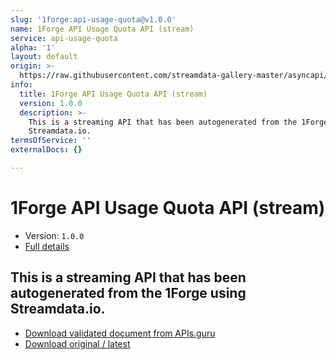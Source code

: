 ```yaml
---
slug: '1forge:api-usage-quota@v1.0.0'
name: 1Forge API Usage Quota API (stream)
service: api-usage-quota
alpha: '1'
layout: default
origin: >-
  https://raw.githubusercontent.com/streamdata-gallery-master/asyncapi/master/_listings/1forge/1forge-api-usage-quota-api-stream-async.md
info:
  title: 1Forge API Usage Quota API (stream)
  version: 1.0.0
  description: >-
    This is a streaming API that has been autogenerated from the 1Forge using
    Streamdata.io.
termsOfService: ''
externalDocs: {}

---
```

# 1Forge API Usage Quota API (stream)

* Version: `1.0.0`
* [Full details](../html/1forge:api-usage-quota@v1.0.0.html)



## This is a streaming API that has been autogenerated from the 1Forge using Streamdata.io.



* [Download validated document from APIs.guru](https://raw.githubusercontent.com/APIs-guru/asyncapi-directory/master/docs/APIs/1forge%3Aapi-usage-quota%40v1.0.0.yaml)
* [Download original / latest](https://raw.githubusercontent.com/streamdata-gallery-master/asyncapi/master/_listings/1forge/1forge-api-usage-quota-api-stream-async.md)

<script type="application/ld+json">
{
  "@context": "http://schema.org/",
  "@type": "WebAPI",
  "description": "This is a streaming API that has been autogenerated from the 1Forge using Streamdata.io.",
  "documentation": "",

  "name": "1Forge API Usage Quota API (stream)"
}
</script>
